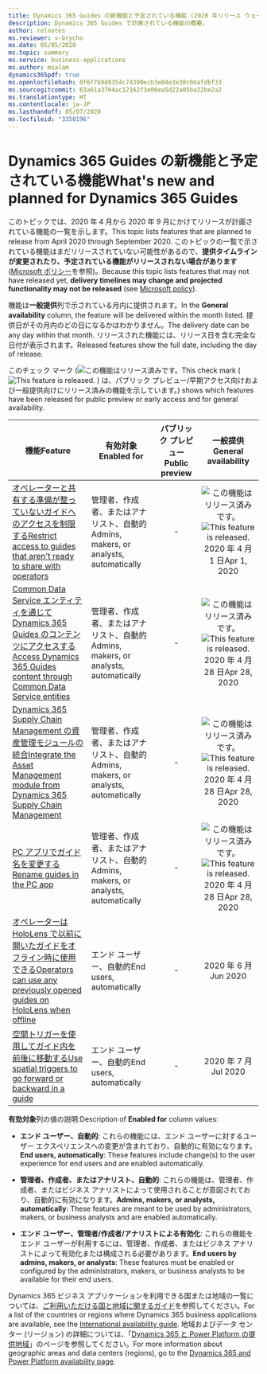 ```yaml
---
title: Dynamics 365 Guides の新機能と予定されている機能 (2020 年リリース ウェーブ 1)
description: Dynamics 365 Guides で計画されている機能の概要。
author: relnotes
ms.reviewer: v-brycho
ms.date: 05/05/2020
ms.topic: summary
ms.service: business-applications
ms.author: msalam
dynamics365pdf: true
ms.openlocfilehash: 0f6f7b9d8354c74390ecb3e04e3e30c0bafdbf33
ms.sourcegitcommit: 63a61a3764ac12162f3e06ea5d22a05ba22be2a2
ms.translationtype: HT
ms.contentlocale: ja-JP
ms.lasthandoff: 05/07/2020
ms.locfileid: "3350196"
---
```

# <a name="whats-new-and-planned-for-dynamics-365-guides"></a><span data-ttu-id="25aee-103">Dynamics 365 Guides の新機能と予定されている機能</span><span class="sxs-lookup"><span data-stu-id="25aee-103">What's new and planned for Dynamics 365 Guides</span></span>

<span data-ttu-id="25aee-104">このトピックでは、2020 年 4 月から 2020 年 9 月にかけてリリースが計画されている機能の一覧を示します。</span><span class="sxs-lookup"><span data-stu-id="25aee-104">This topic lists features that are planned to release from April 2020 through September 2020.</span></span> <span data-ttu-id="25aee-105">このトピックの一覧で示されている機能はまだリリースされていない可能性があるので、**提供タイムラインが変更されたり、予定されている機能がリリースされない場合があります** ([Microsoft ポリシー](https://go.microsoft.com/fwlink/p/?linkid=2007332)を参照)。</span><span class="sxs-lookup"><span data-stu-id="25aee-105">Because this topic lists features that may not have released yet, **delivery timelines may change and projected functionality may not be released** (see [Microsoft policy](https://go.microsoft.com/fwlink/p/?linkid=2007332)).</span></span>

<span data-ttu-id="25aee-106">機能は**一般提供**列で示されている月内に提供されます。</span><span class="sxs-lookup"><span data-stu-id="25aee-106">In the **General availability** column, the feature will be delivered within the month listed.</span></span> <span data-ttu-id="25aee-107">提供日がその月内のどの日になるかはわかりません。</span><span class="sxs-lookup"><span data-stu-id="25aee-107">The delivery date can be any day within that month.</span></span> <span data-ttu-id="25aee-108">リリースされた機能には、リリース日を含む完全な日付が表示されます。</span><span class="sxs-lookup"><span data-stu-id="25aee-108">Released features show the full date, including the day of release.</span></span>

<span data-ttu-id="25aee-109">このチェック マーク (![この機能はリリース済みです。](/dynamics365-release-plan/media/green-checkmark.png "この機能はリリース済みです。")</span><span class="sxs-lookup"><span data-stu-id="25aee-109">This check mark (![This feature is released.](/dynamics365-release-plan/media/green-checkmark.png "This feature is released.")</span></span> <span data-ttu-id="25aee-110">) は、パブリック プレビュー/早期アクセス向けおよび一般提供向けにリリース済みの機能を示しています。</span><span class="sxs-lookup"><span data-stu-id="25aee-110">) shows which features have been released for public preview or early access and for general availability.</span></span>

| <span data-ttu-id="25aee-111">機能</span><span class="sxs-lookup"><span data-stu-id="25aee-111">Feature</span></span>    | <span data-ttu-id="25aee-112">有効対象</span><span class="sxs-lookup"><span data-stu-id="25aee-112">Enabled for</span></span>    |  <span data-ttu-id="25aee-113">パブリック プレビュー</span><span class="sxs-lookup"><span data-stu-id="25aee-113">Public preview</span></span> |  <span data-ttu-id="25aee-114">一般提供</span><span class="sxs-lookup"><span data-stu-id="25aee-114">General availability</span></span> | 
| ---------- |---------------- | :---------------: |:--------------: |
| [<span data-ttu-id="25aee-115">オペレーターと共有する準備が整っていないガイドへのアクセスを制限する</span><span class="sxs-lookup"><span data-stu-id="25aee-115">Restrict access to guides that aren't ready to share with operators</span></span>](restrict-access-guides-that-aren’t-ready-use-through-publishing-process.md) | <span data-ttu-id="25aee-116">管理者、作成者、またはアナリスト、自動的</span><span class="sxs-lookup"><span data-stu-id="25aee-116">Admins, makers, or analysts, automatically</span></span>| -|<span data-ttu-id="25aee-117">![この機能はリリース済みです。](/dynamics365-release-plan/media/green-checkmark.png "この機能はリリース済みです。")</span><span class="sxs-lookup"><span data-stu-id="25aee-117">![This feature is released.](/dynamics365-release-plan/media/green-checkmark.png "This feature is released.")</span></span> <span data-ttu-id="25aee-118">2020 年 4 月 1 日</span><span class="sxs-lookup"><span data-stu-id="25aee-118">Apr 1, 2020</span></span> | 
| [<span data-ttu-id="25aee-119">Common Data Service エンティティを通じて Dynamics 365 Guides のコンテンツにアクセスする</span><span class="sxs-lookup"><span data-stu-id="25aee-119">Access Dynamics 365 Guides content through Common Data Service entities</span></span>](access-dynamics-365-guides-content-through-common-data-service-entities.md) | <span data-ttu-id="25aee-120">管理者、作成者、またはアナリスト、自動的</span><span class="sxs-lookup"><span data-stu-id="25aee-120">Admins, makers, or analysts, automatically</span></span>| -|<span data-ttu-id="25aee-121">![この機能はリリース済みです。](/dynamics365-release-plan/media/green-checkmark.png "この機能はリリース済みです。")</span><span class="sxs-lookup"><span data-stu-id="25aee-121">![This feature is released.](/dynamics365-release-plan/media/green-checkmark.png "This feature is released.")</span></span> <span data-ttu-id="25aee-122">2020 年 4 月 28 日</span><span class="sxs-lookup"><span data-stu-id="25aee-122">Apr 28, 2020</span></span> | 
| [<span data-ttu-id="25aee-123">Dynamics 365 Supply Chain Management の資産管理モジュールの統合</span><span class="sxs-lookup"><span data-stu-id="25aee-123">Integrate the Asset Management module from Dynamics 365 Supply Chain Management</span></span>](integrate-asset-management-module-dynamics-365-supply-chain-management.md) | <span data-ttu-id="25aee-124">管理者、作成者、またはアナリスト、自動的</span><span class="sxs-lookup"><span data-stu-id="25aee-124">Admins, makers, or analysts, automatically</span></span>| -|<span data-ttu-id="25aee-125">![この機能はリリース済みです。](/dynamics365-release-plan/media/green-checkmark.png "この機能はリリース済みです。")</span><span class="sxs-lookup"><span data-stu-id="25aee-125">![This feature is released.](/dynamics365-release-plan/media/green-checkmark.png "This feature is released.")</span></span> <span data-ttu-id="25aee-126">2020 年 4 月 28 日</span><span class="sxs-lookup"><span data-stu-id="25aee-126">Apr 28, 2020</span></span> | 
| [<span data-ttu-id="25aee-127">PC アプリでガイド名を変更する</span><span class="sxs-lookup"><span data-stu-id="25aee-127">Rename guides in the PC app</span></span>](rename-guides-pc-app.md) | <span data-ttu-id="25aee-128">管理者、作成者、またはアナリスト、自動的</span><span class="sxs-lookup"><span data-stu-id="25aee-128">Admins, makers, or analysts, automatically</span></span>| -|<span data-ttu-id="25aee-129">![この機能はリリース済みです。](/dynamics365-release-plan/media/green-checkmark.png "この機能はリリース済みです。")</span><span class="sxs-lookup"><span data-stu-id="25aee-129">![This feature is released.](/dynamics365-release-plan/media/green-checkmark.png "This feature is released.")</span></span> <span data-ttu-id="25aee-130">2020 年 4 月 28 日</span><span class="sxs-lookup"><span data-stu-id="25aee-130">Apr 28, 2020</span></span> | 
| [<span data-ttu-id="25aee-131">オペレーターは HoloLens で以前に開いたガイドをオフライン時に使用できる</span><span class="sxs-lookup"><span data-stu-id="25aee-131">Operators can use any previously opened guides on HoloLens when offline</span></span>](operators-use-previously-opened-guides-hololens-when-offline.md) | <span data-ttu-id="25aee-132">エンド ユーザー、自動的</span><span class="sxs-lookup"><span data-stu-id="25aee-132">End users, automatically</span></span>| -|<span data-ttu-id="25aee-133">2020 年 6 月</span><span class="sxs-lookup"><span data-stu-id="25aee-133">Jun 2020</span></span> | 
| [<span data-ttu-id="25aee-134">空間トリガーを使用してガイド内を前後に移動する</span><span class="sxs-lookup"><span data-stu-id="25aee-134">Use spatial triggers to go forward or backward in a guide</span></span>](use-spatial-triggers-go-forward-or-backward-guide.md) | <span data-ttu-id="25aee-135">エンド ユーザー、自動的</span><span class="sxs-lookup"><span data-stu-id="25aee-135">End users, automatically</span></span>| -|<span data-ttu-id="25aee-136">2020 年 7 月</span><span class="sxs-lookup"><span data-stu-id="25aee-136">Jul 2020</span></span> | 

<span data-ttu-id="25aee-137">**有効対象**列の値の説明:</span><span class="sxs-lookup"><span data-stu-id="25aee-137">Description of **Enabled for** column values:</span></span>

- <span data-ttu-id="25aee-138">**エンド ユーザー、自動的**: これらの機能には、エンド ユーザーに対するユーザー エクスペリエンスへの変更が含まれており、自動的に有効になります。</span><span class="sxs-lookup"><span data-stu-id="25aee-138">**End users, automatically**: These features include change(s) to the user experience for end users and are enabled automatically.</span></span>

- <span data-ttu-id="25aee-139">**管理者、作成者、またはアナリスト、自動的**: これらの機能は、管理者、作成者、またはビジネス アナリストによって使用されることが意図されており、自動的に有効になります。</span><span class="sxs-lookup"><span data-stu-id="25aee-139">**Admins, makers, or analysts, automatically**: These features are meant to be used by administrators, makers, or business analysts and are enabled automatically.</span></span>

- <span data-ttu-id="25aee-140">**エンド ユーザー、管理者/作成者/アナリストによる有効化**: これらの機能をエンド ユーザーが利用するには、管理者、作成者、またはビジネス アナリストによって有効化または構成される必要があります。</span><span class="sxs-lookup"><span data-stu-id="25aee-140">**End users by admins, makers, or analysts**: These features must be enabled or configured by the administrators, makers, or business analysts to be available for their end users.</span></span>

<span data-ttu-id="25aee-141">Dynamics 365 ビジネス アプリケーションを利用できる国または地域の一覧については、[ご利用いただける国と地域に関するガイド](https://aka.ms/dynamics_365_international_availability_deck)を参照してください。</span><span class="sxs-lookup"><span data-stu-id="25aee-141">For a list of the countries or regions where Dynamics 365 business applications are available, see the [International availability guide](https://aka.ms/dynamics_365_international_availability_deck).</span></span> <span data-ttu-id="25aee-142">地域およびデータ センター (リージョン) の詳細については、「[Dynamics 365 と Power Platform の提供地域](https://aka.ms/BusinessAppsGeoAvailability)」のページを参照してください。</span><span class="sxs-lookup"><span data-stu-id="25aee-142">For more information about geographic areas and data centers (regions), go to the [Dynamics 365 and Power Platform availability page](https://aka.ms/BusinessAppsGeoAvailability).</span></span>
